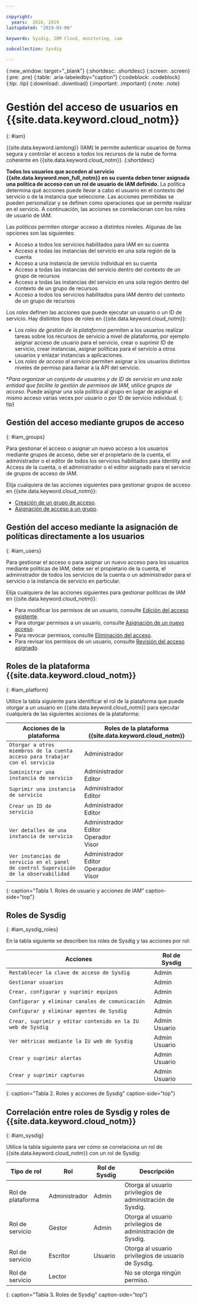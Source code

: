 ```yaml
---

copyright:
  years:  2018, 2019
lastupdated: "2019-03-06"

keywords: Sysdig, IBM Cloud, monitoring, iam

subcollection: Sysdig

---
```


{:new_window: target="_blank"}
{:shortdesc: .shortdesc}
{:screen: .screen}
{:pre: .pre}
{:table: .aria-labeledby="caption"}
{:codeblock: .codeblock}
{:tip: .tip}
{:download: .download}
{:important: .important}
{:note: .note}

 
# Gestión del acceso de usuarios en {{site.data.keyword.cloud_notm}}
{: #iam}

{{site.data.keyword.iamlong}} (IAM) le permite autenticar usuarios de forma segura y controlar el acceso a todos los recursos de la nube de forma coherente en {{site.data.keyword.cloud_notm}}. 
{:shortdesc}

**Todos los usuarios que acceden al servicio {{site.data.keyword.mon_full_notm}} en su cuenta deben tener asignada una política de acceso con un rol de usuario de IAM definido.** La política determina qué acciones puede llevar a cabo el usuario en el contexto del servicio o de la instancia que seleccione. Las acciones permitidas se pueden personalizar y se definen como operaciones que se permite realizar en el servicio. A continuación, las acciones se correlacionan con los roles de usuario de IAM.

Las *políticas* permiten otorgar acceso a distintos niveles. Algunas de las opciones son las siguientes: 

* Acceso a todos los servicios habilitados para IAM en su cuenta
* Acceso a todas las instancias del servicio en una sola región de la cuenta
* Acceso a una instancia de servicio individual en su cuenta
* Acceso a todas las instancias del servicio dentro del contexto de un grupo de recursos
* Acceso a todas las instancias del servicio en una sola región dentro del contexto de un grupo de recursos
* Acceso a todos los servicios habilitados para IAM dentro del contexto de un grupo de recursos

Los *roles* definen las acciones que puede ejecutar un usuario o un ID de servicio. Hay distintos tipos de roles en {{site.data.keyword.cloud_notm}}:
* Los *roles de gestión de la plataforma* permiten a los usuarios realizar tareas sobre los recursos de servicio a nivel de plataforma, por ejemplo asignar acceso de usuario para el servicio, crear o suprimir ID de servicio, crear instancias, asignar políticas para el servicio a otros usuarios y enlazar instancias a aplicaciones.
* Los *roles de acceso al servicio* permiten asignar a los usuarios distintos niveles de permiso para llamar a la API del servicio.

**Para organizar un conjunto de usuarios y de ID de servicio en una sola entidad que facilite la gestión de permisos de IAM, utilice **grupos de acceso*.** Puede asignar una sola política al grupo en lugar de asignar el mismo acceso varias veces por usuario o por ID de servicio individual.
{: tip}


## Gestión del acceso mediante grupos de acceso
{: #iam_groups}

Para gestionar el acceso o asignar un nuevo acceso a los usuarios mediante grupos de acceso, debe ser el propietario de la cuenta, el administrador o el editor de todos los servicios habilitados para Identity and Access de la cuenta, o el administrador o el editor asignado para el servicio de grupos de acceso de IAM. 

Elija cualquiera de las acciones siguientes para gestionar grupos de acceso en {{site.data.keyword.cloud_notm}}:

* [Creación de un grupo de acceso](/docs/iam?topic=iam-groups#create_ag).
* [Asignación de acceso a un grupo](/docs/iam?topic=iam-groups#access_ag).


## Gestión del acceso mediante la asignación de políticas directamente a los usuarios
{: #iam_users}

Para gestionar el acceso o para asignar un nuevo acceso para los usuarios mediante políticas de IAM, debe ser el propietario de la cuenta, el administrador de todos los servicios de la cuenta o un administrador para el servicio o la instancia de servicio en particular. 

Elija cualquiera de las acciones siguientes para gestionar políticas de IAM en {{site.data.keyword.cloud_notm}}:

* Para modificar los permisos de un usuario, consulte [Edición del acceso existente](/docs/iam?topic=iam-iammanidaccser#edit_existing).
* Para otorgar permisos a un usuario, consulte [Asignación de un nuevo acceso](/docs/iam?topic=iam-iammanidaccser#assign_new_access).
* Para revocar permisos, consulte [Eliminación del acceso](/docs/iam?topic=iam-iammanidaccser#removing_access).
* Para revisar los permisos de un usuario, consulte [Revisión del acceso asignado](/docs/iam?topic=iam-iammanidaccser#review_your_access).


## Roles de la plataforma {{site.data.keyword.cloud_notm}}
{: #iam_platform}

Utilice la tabla siguiente para identificar el rol de la plataforma que puede otorgar a un usuario en {{site.data.keyword.cloud_notm}} para ejecutar cualquiera de las siguientes acciones de la plataforma:

| Acciones de la plataforma                                                        | Roles de la plataforma {{site.data.keyword.cloud_notm}}    | 
|-------------------------------------------------------------------------|------------------------------------------------------|
| `Otorgar a otros miembros de la cuenta acceso para trabajar con el servicio`           | Administrador                                        | 
| `Suministrar una instancia de servicio`                                          | Administrador </br>Editor                            | 
| `Suprimir una instancia de servicio`                                             | Administrador </br>Editor                            | 
| `Crear un ID de servicio`                                                   | Administrador </br>Editor                            |
| `Ver detalles de una instancia de servicio`                                    | Administrador </br>Editor </br>Operador </br>Visor  | 
| `Ver instancias de servicio en el panel de control Supervisión de la observabilidad`      | Administrador </br>Editor </br>Operador </br>Visor  | 
{: caption="Tabla 1. Roles de usuario y acciones de IAM" caption-side="top"}



## Roles de Sysdig
{: #iam_sysdig_roles}

En la tabla siguiente se describen los roles de Sysdig y las acciones por rol:

| Acciones                                                                    | Rol de Sysdig                                          | 
|----------------------------------------------------------------------------|------------------------------------------------------|
| `Restablecer la clave de acceso de Sysdig`                                              | Admin                                                |
| `Gestionar usuarios`                                                             | Admin                                                |
| `Crear, configurar y suprimir equipos`                                      | Admin                                                |
| `Configurar y eliminar canales de comunicación`                              | Admin                                                | 
| `Configurar y eliminar agentes de Sysdig`                                       | Admin                                                |
| `Crear, suprimir y editar contenido en la IU web de Sysdig`                    | Admin </br>Usuario                                      |  
| `Ver métricas mediante la IU web de Sysdig`                                   | Admin </br>Usuario                                      |  
| `Crear y suprimir alertas`                                                 | Admin </br>Usuario                                      | 
| `Crear y suprimir capturas`                                               | Admin </br>Usuario                                      |   
{: caption="Tabla 2. Roles y acciones de Sysdig" caption-side="top"}


## Correlación entre roles de Sysdig y roles de {{site.data.keyword.cloud_notm}}
{: #iam_sysdig}

Utilice la tabla siguiente para ver cómo se correlaciona un rol de {{site.data.keyword.cloud_notm}} con un rol de Sysdig:

| Tipo de rol        | Rol               | Rol de Sysdig                | Descripción                                 |
|---------------------|--------------------|----------------------------|---------------------------------------------|
| Rol de plataforma       | Administrador      | Admin                      | Otorga al usuario privilegios de administración de Sysdig.   | 
| Rol de servicio        | Gestor            | Admin                      | Otorga al usuario privilegios de administración de Sysdig.   | 
| Rol de servicio        | Escritor             | Usuario                       | Otorga al usuario privilegios de usuario de Sysdig.    |
| Rol de servicio        | Lector             |                            | No se otorga ningún permiso.                 |
{: caption="Tabla 3. Roles de Sysdig" caption-side="top"}


